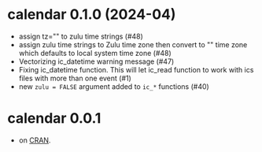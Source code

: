 # calendar 0.1.0 (2024-04)

* assign tz="" to zulu time strings (#48)
* assign zulu time strings to Zulu time zone then convert to "" time zone which defaults to local system time zone (#48)
* Vectorizing ic_datetime warning message (#47)
* Fixing ic_datetime function. This will let ic_read function to work with ics files with more than one event (#1)
* new `zulu = FALSE` argument added to `ic_*` functions (#40)


# calendar 0.0.1

* on [CRAN](https://cran.r-project.org/package=calendar).
